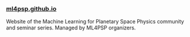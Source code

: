 ### [ml4psp.github.io](https://ml4psp.github.io/)

Website of the Machine Learning for Planetary Space Physics community and seminar series. Managed by ML4PSP organizers.

